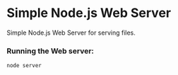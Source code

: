 # Simple Node.js Web Server

Simple Node.js Web Server for serving files.

### Running the Web server:

```
node server
```
